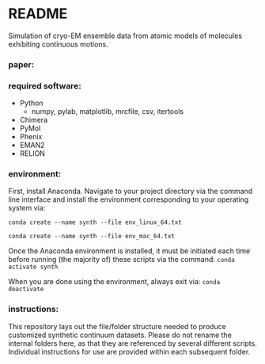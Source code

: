 # README
Simulation of cryo-EM ensemble data from atomic models of molecules exhibiting continuous motions.

### paper:


### required software:
- Python
  - numpy, pylab, matplotlib, mrcfile, csv, itertools
- Chimera
- PyMol
- Phenix
- EMAN2
- RELION

### environment:
First, install Anaconda. Navigate to your project directory via the command line interface and install the environment corresponding to your operating system via:

`conda create --name synth --file env_linux_64.txt`

`conda create --name synth --file env_mac_64.txt`

Once the Anaconda environment is installed, it must be initiated each time before running (the majority of) these scripts via the command: `conda activate synth`

When you are done using the environment, always exit via: `conda deactivate`

### instructions:
This repository lays out the file/folder structure needed to produce customized synthetic continuum datasets. Please do not rename the internal folders here, as that they are referenced by several different scripts. Individual instructions for use are provided within each subsequent folder.
